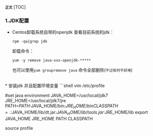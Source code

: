 **`正文`**
[TOC]

### 1.JDK配置
* Centos卸载系统自带的openjdk
    查看目前系统的jdk：
    ```shell
    rpm -qa|grep jdk
    ```
    卸载命令：
    ```shell
    yum -y remove java-xxx-openjdk-*****
    ```
    也可以使用`yum groupremove java` 命令全部删除(`不过有时不好用`)  
<br/>
* 安装jdk 并且配置环境变量
```shell
vim /etc/profile

#set java environment
JAVA_HOME=/usr/local/jdk7
JRE_HOME=/usr/local/jdk7/jre
PATH=$PATH:$JAVA_HOME/bin:$JRE_HOME/bin
CLASSPATH=.:$JAVA_HOME/lib/dt.jar:$JAVA_HOME/lib/tools.jar:$JRE_HOME/lib
export JAVA_HOME JRE_HOME PATH CLASSPATH

source profile
```
